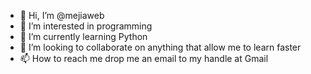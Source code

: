 - 👋 Hi, I’m @mejiaweb
- 👀 I’m interested in programming
- 🌱 I’m currently learning Python
- 💞️ I’m looking to collaborate on anything that allow me to learn faster
- 📫 How to reach me drop me an email to my handle at Gmail

<!---
mejiaweb/mejiaweb is a ✨ special ✨ repository because its `README.md` (this file) appears on your GitHub profile.
You can click the Preview link to take a look at your changes.
--->
